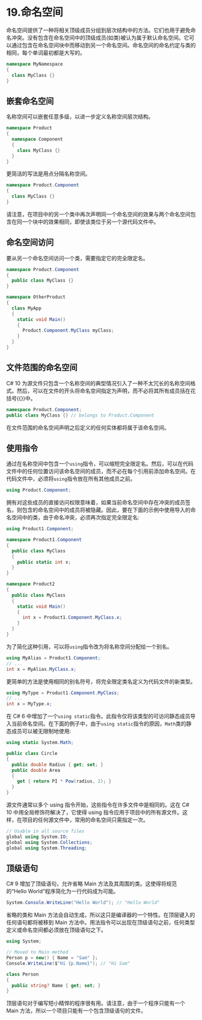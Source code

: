 # 19.命名空间

命名空间提供了一种将相关顶级成员分组到层次结构中的方法。它们也用于避免命名冲突。没有包含在命名空间中的顶级成员(如类)被认为属于默认命名空间。它可以通过包含在命名空间块中而移动到另一个命名空间。命名空间的命名约定与类的相同，每个单词最初都是大写的。

```cs
namespace MyNamespace
{
  class MyClass {}
}

```

## 嵌套命名空间

名称空间可以嵌套任意多级，以进一步定义名称空间层次结构。

```cs
namespace Product
{
  namespace Component
  {
    class MyClass {}
  }
}

```

更简洁的写法是用点分隔名称空间。

```cs
namespace Product.Component
{
  class MyClass {}
}

```

请注意，在项目中的另一个类中再次声明同一个命名空间的效果与两个命名空间包含在同一个块中的效果相同，即使该类位于另一个源代码文件中。

## 命名空间访问

要从另一个命名空间访问一个类，需要指定它的完全限定名。

```cs
namespace Product.Component
{
  public class MyClass {}
}

namespace OtherProduct
{
  class MyApp
  {
    static void Main()
    {
      Product.Component.MyClass myClass;
    }
  }
}

```

## 文件范围的命名空间

C# 10 为源文件只包含一个名称空间的典型情况引入了一种不太冗长的名称空间格式。然后，可以在文件的开头将命名空间指定为声明，而不必将其所有成员括在花括号({})中。

```cs
namespace Product.Component;
public class MyClass {} // belongs to Product.Component

```

在文件范围的命名空间声明之后定义的任何实体都将属于该命名空间。

## 使用指令

通过在名称空间中包含一个`using`指令，可以缩短完全限定名。然后，可以在代码文件中的任何位置访问该命名空间的成员，而不必在每个引用前添加命名空间。在代码文件中，必须将`using`指令放在所有其他成员之前。

```cs
using Product.Component;

```

拥有对这些成员的直接访问权限意味着，如果当前命名空间中存在冲突的成员签名，则包含的命名空间中的成员将被隐藏。因此，要在下面的示例中使用导入的命名空间中的类，由于命名冲突，必须再次指定完全限定名:

```cs
using Product1.Component;

namespace Product1.Component
{
  public class MyClass
  {
    public static int x;
  }
}

namespace Product2
{
  public class MyClass
  {
    static void Main()
    {
      int x = Product1.Component.MyClass.x;
    }
  }
}

```

为了简化这种引用，可以将`using`指令改为将名称空间分配给一个别名。

```cs
using MyAlias = Product1.Component;
// ...
int x = MyAlias.MyClass.x;

```

更简单的方法是使用相同的别名符号，将完全限定类名定义为代码文件的新类型。

```cs
using MyType = Product1.Component.MyClass;
// ...
int x = MyType.x;

```

在 C# 6 中增加了一个`using static`指令。此指令仅将该类型的可访问静态成员导入当前命名空间。在下面的例子中，由于`using static`指令的原因，`Math`类的静态成员可以被无限制地使用:

```cs
using static System.Math;

public class Circle
{
  public double Radius { get; set; }
  public double Area
  {
    get { return PI * Pow(radius, 2); }
  }
}

```

源文件通常以多个 using 指令开始，这些指令在许多文件中是相同的。这在 C# 10 中用全局修饰符解决了，它使得 using 指令应用于项目中的所有源文件。这样，在项目的任何源文件中，常用的命名空间只需指定一次。

```cs
// Usable in all source files
global using System.IO;
global using System.Collections;
global using System.Threading;

```

## 顶级语句

C# 9 增加了顶级语句，允许省略 Main 方法及其周围的类。这使得将规范的“Hello World”程序简化为一行代码成为可能。

```cs
System.Console.WriteLine("Hello World"); // "Hello World"

```

省略的类和 Main 方法会自动生成，所以这只是编译器的一个特性。在顶层键入的任何语句都将被移到 Main 方法中。用法指令可以出现在顶级语句之前，任何类型定义或命名空间都必须放在顶级语句之下。

```cs
using System;

// Moved to Main method
Person p = new() { Name = "Sam" };
Console.WriteLine($"Hi {p.Name}"); // "Hi Sam"

class Person
{
  public string? Name { get; set; }
}

```

顶层语句对于编写短小精悍的程序很有用。请注意，由于一个程序只能有一个 Main 方法，所以一个项目只能有一个包含顶级语句的文件。